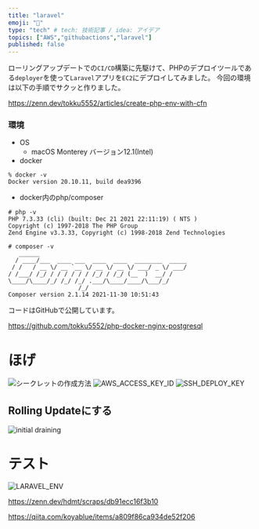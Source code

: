 ```yaml
---
title: "laravel"
emoji: "🎢"
type: "tech" # tech: 技術記事 / idea: アイデア
topics: ["AWS","githubactions","laravel"]
published: false
---
```


ローリングアップデートでの`CI/CD`構築に先駆けて、PHPのデプロイツールである`deployer`を使って`Laravel`アプリを`EC2`にデプロイしてみました。
今回の環境は以下の手順でサクッと作りました。

https://zenn.dev/tokku5552/articles/create-php-env-with-cfn

### 環境
- OS
  - macOS Monterey バージョン12.1(Intel)
- docker
```
% docker -v
Docker version 20.10.11, build dea9396
```
- docker内のphp/composer
```shell:
# php -v
PHP 7.3.33 (cli) (built: Dec 21 2021 22:11:19) ( NTS )
Copyright (c) 1997-2018 The PHP Group
Zend Engine v3.3.33, Copyright (c) 1998-2018 Zend Technologies

# composer -v
   ______
  / ____/___  ____ ___  ____  ____  ________  _____
 / /   / __ \/ __ `__ \/ __ \/ __ \/ ___/ _ \/ ___/
/ /___/ /_/ / / / / / / /_/ / /_/ (__  )  __/ /
\____/\____/_/ /_/ /_/ .___/\____/____/\___/_/
                    /_/
Composer version 2.1.14 2021-11-30 10:51:43
```

コードはGitHubで公開しています。

https://github.com/tokku5552/php-docker-nginx-postgresql


# ほげ

![シークレットの作成方法](https://storage.googleapis.com/zenn-user-upload/c4ca1ea55d9b-20220210.png)
![AWS_ACCESS_KEY_ID](https://storage.googleapis.com/zenn-user-upload/cc1bd8ce272c-20220210.png)
![SSH_DEPLOY_KEY](https://storage.googleapis.com/zenn-user-upload/e9d2a0d08c8e-20220210.png)

## Rolling Updateにする
![initial draining](https://storage.googleapis.com/zenn-user-upload/96a376e1a0f7-20220210.png)


# テスト
![LARAVEL_ENV](https://storage.googleapis.com/zenn-user-upload/78d8100ffd97-20220210.png)


https://zenn.dev/hdmt/scraps/db91ecc16f3b10

https://qiita.com/koyablue/items/a809f86ca934de52f206